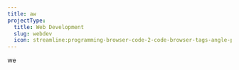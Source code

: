 ```yaml
---
title: aw
projectType:
  title: Web Development
  slug: webdev
  icon: streamline:programming-browser-code-2-code-browser-tags-angle-programming-bracket
---
```

we